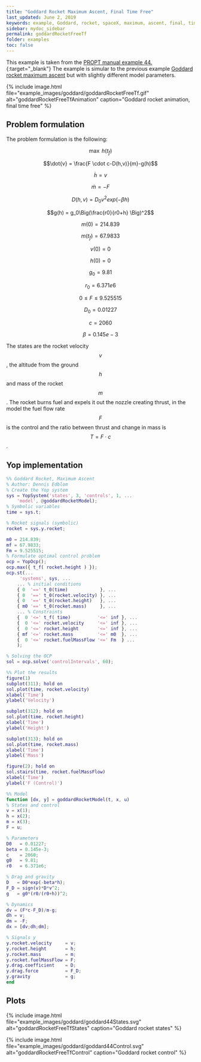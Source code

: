```yaml
---
title: "Goddard Rocket Maximum Ascent, Final Time Free"
last_updated: June 2, 2019
keywords: example, Goddard, rocket, spaceX, maximum, ascent, final, time, free, tf, NASA, space
sidebar: mydoc_sidebar
permalink: goddardRocketFreeTf
folder: examples
toc: false
---
```


This example is taken from the [PROPT manual example 44.](https://tomopt.com/docs/propt/tomlab_propt045.php){:target="_blank"}
The example is simular to the previous example [Goddard rocket maximum ascent](goddardRocket) but with slightly different model parameters.

{% include image.html file="example_images/goddard/goddardRocketFreeTf.gif" alt="goddardRocketFreeTfAnimation" caption="Goddard rocket animation, final time free" %}

## Problem formulation
The problem formulation is the following:

$$\max \: h(t_{f})$$

$$\dot{v} = \frac{F \cdot c-D(h,v)}{m}-g(h)$$

$$\dot{h} = v$$

$$\dot{m} = - F$$

$$D(h,v) = D_0 v^2 exp( -\beta h )$$

$$g(h) = g_0\Big(\frac{r0}{r0+h} \Big)^2$$

$$m(0) = 214.839$$

$$m(t_f) = 67.9833$$

$$v(0) = 0$$

$$h(0) = 0$$

$$g_0 = 9.81$$

$$r_0 = 6.371e6$$

$$0 \leq F \leq 9.525515$$

$$D_0 = 0.01227$$

$$c = 2060$$

$$\beta = 0.145e-3$$

The states are the rocket velocity $$v$$, the altitude from the ground $$h$$ and mass of the rocket $$m$$. The rocket burns fuel and expels it out the nozzle creating thrust, in the model the fuel flow rate $$F$$ is the control and the ratio between thrust and change in mass is $$T = F \cdot c$$.


## Yop implementation
```matlab
%% Goddard Rocket, Maximum Ascent
% Author: Dennis Edblom
% Create the Yop system
sys = YopSystem('states', 3, 'controls', 1, ...
    'model', @goddardRocketModel);
% Symbolic variables
time = sys.t;

% Rocket signals (symbolic)
rocket = sys.y.rocket;

m0 = 214.839;
mf = 67.9833;
Fm = 9.525515;
% Formulate optimal control problem
ocp = YopOcp();
ocp.max({ t_f( rocket.height ) });
ocp.st(...
     'systems', sys, ...
    ... % initial conditions
    { 0  '==' t_0(time)            }, ...
    { 0  '==' t_0(rocket.velocity) }, ...
    { 0  '==' t_0(rocket.height)   }, ...
    { m0 '==' t_0(rocket.mass)     }, ...
    ... % Constraints
    {  0 '<=' t_f( time)          '<=' inf }, ...
    {  0 '<=' rocket.velocity     '<=' inf }, ...
    {  0 '<=' rocket.height       '<=' inf }, ...
    { mf '<=' rocket.mass         '<=' m0  }, ...
    {  0 '<=' rocket.fuelMassFlow '<=' Fm  } ...
    );

% Solving the OCP
sol = ocp.solve('controlIntervals', 60);

%% Plot the results
figure(1)
subplot(311); hold on
sol.plot(time, rocket.velocity)
xlabel('Time')
ylabel('Velocity')

subplot(312); hold on
sol.plot(time, rocket.height)
xlabel('Time')
ylabel('Height')

subplot(313); hold on
sol.plot(time, rocket.mass)
xlabel('Time')
ylabel('Mass')

figure(2); hold on
sol.stairs(time, rocket.fuelMassFlow)
xlabel('Time')
ylabel('F (Control)')

%% Model
function [dx, y] = goddardRocketModel(t, x, u)
% States and control
v = x(1);
h = x(2);
m = x(3);
F = u;

% Parameters
D0   = 0.01227;
beta = 0.145e-3;
c    = 2060;
g0   = 9.81;
r0   = 6.371e6;

% Drag and gravity
D   = D0*exp(-beta*h);
F_D = sign(v)*D*v^2;
g   = g0*(r0/(r0+h))^2;

% Dynamics
dv = (F*c-F_D)/m-g;
dh = v;
dm = -F;
dx = [dv;dh;dm];

% Signals y
y.rocket.velocity     = v;
y.rocket.height       = h;
y.rocket.mass         = m;
y.rocket.fuelMassFlow = F;
y.drag.coefficient    = D;
y.drag.force          = F_D;
y.gravity             = g;
end
```

## Plots

{% include image.html file="example_images/goddard/goddard44States.svg" alt="goddardRocketFreeTfStates" caption="Goddard rocket states" %}

{% include image.html file="example_images/goddard/goddard44Control.svg" alt="goddardRocketFreeTfControl" caption="Goddard rocket control" %}
